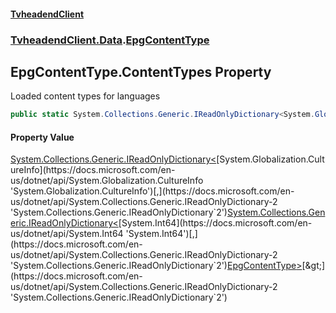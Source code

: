 #### [TvheadendClient](./index.md 'index')
### [TvheadendClient.Data](./TvheadendClient-Data.md 'TvheadendClient.Data').[EpgContentType](./TvheadendClient-Data-EpgContentType.md 'TvheadendClient.Data.EpgContentType')
## EpgContentType.ContentTypes Property
Loaded content types for languages  
```csharp
public static System.Collections.Generic.IReadOnlyDictionary<System.Globalization.CultureInfo,System.Collections.Generic.IReadOnlyDictionary<long,TvheadendClient.Data.EpgContentType>> ContentTypes { get; }
```
#### Property Value
[System.Collections.Generic.IReadOnlyDictionary&lt;](https://docs.microsoft.com/en-us/dotnet/api/System.Collections.Generic.IReadOnlyDictionary-2 'System.Collections.Generic.IReadOnlyDictionary`2')[System.Globalization.CultureInfo](https://docs.microsoft.com/en-us/dotnet/api/System.Globalization.CultureInfo 'System.Globalization.CultureInfo')[,](https://docs.microsoft.com/en-us/dotnet/api/System.Collections.Generic.IReadOnlyDictionary-2 'System.Collections.Generic.IReadOnlyDictionary`2')[System.Collections.Generic.IReadOnlyDictionary&lt;](https://docs.microsoft.com/en-us/dotnet/api/System.Collections.Generic.IReadOnlyDictionary-2 'System.Collections.Generic.IReadOnlyDictionary`2')[System.Int64](https://docs.microsoft.com/en-us/dotnet/api/System.Int64 'System.Int64')[,](https://docs.microsoft.com/en-us/dotnet/api/System.Collections.Generic.IReadOnlyDictionary-2 'System.Collections.Generic.IReadOnlyDictionary`2')[EpgContentType](./TvheadendClient-Data-EpgContentType.md 'TvheadendClient.Data.EpgContentType')[&gt;](https://docs.microsoft.com/en-us/dotnet/api/System.Collections.Generic.IReadOnlyDictionary-2 'System.Collections.Generic.IReadOnlyDictionary`2')[&gt;](https://docs.microsoft.com/en-us/dotnet/api/System.Collections.Generic.IReadOnlyDictionary-2 'System.Collections.Generic.IReadOnlyDictionary`2')  
